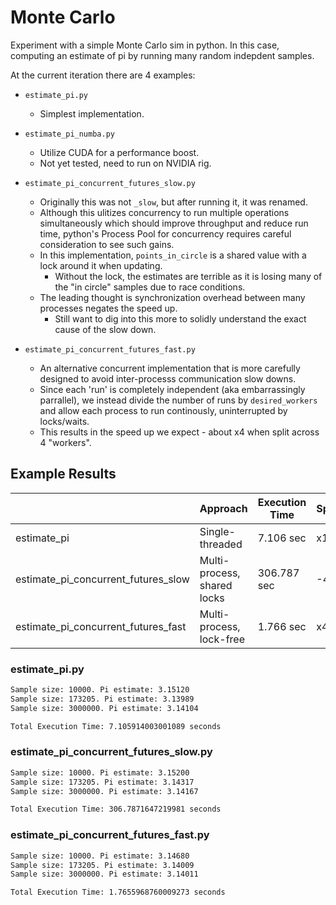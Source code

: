 # Monte Carlo

Experiment with a simple Monte Carlo sim in python. In this case, computing an estimate of pi by running many random indepdent samples. 

At the current iteration there are 4 examples:
* `estimate_pi.py`
  * Simplest implementation. 
* `estimate_pi_numba.py`
  * Utilize CUDA for a performance boost.
  * Not yet tested, need to run on NVIDIA rig.
* `estimate_pi_concurrent_futures_slow.py`
  * Originally this was not `_slow`, but after running it, it was renamed.
  * Although this ulitizes concurrency to run multiple operations simultaneously which should improve throughput and reduce run time, python's Process Pool for concurrency requires careful consideration to see such gains.
  * In this implementation, `points_in_circle` is a shared value with a lock around it when updating. 
    * Without the lock, the estimates are terrible as it is losing many of the "in circle" samples due to race conditions.
  * The leading thought is synchronization overhead between many processes negates the speed up. 
    * Still want to dig into this more to solidly understand the exact cause of the slow down.

* `estimate_pi_concurrent_futures_fast.py`
  * An alternative concurrent implementation that is more carefully designed to avoid inter-processs communication slow downs. 
  * Since each 'run' is completely independent (aka embarrassingly parrallel), we instead divide the number of runs by `desired_workers` and allow each process to run continously, uninterrupted by locks/waits.
  * This results in the speed up we expect - about x4 when split across 4 "workers".


## Example Results

| | Approach | Execution Time | Speedup |
|-|-|-|-|
| estimate_pi | Single-threaded | 7.106 sec | x1 |
| estimate_pi_concurrent_futures_slow | Multi-process, shared locks | 306.787 sec | -43x |
| estimate_pi_concurrent_futures_fast | Multi-process, lock-free | 1.766 sec | x4 |


### estimate_pi.py
```sh
Sample size: 10000. Pi estimate: 3.15120
Sample size: 173205. Pi estimate: 3.13989
Sample size: 3000000. Pi estimate: 3.14104

Total Execution Time: 7.105914003001089 seconds
```

### estimate_pi_concurrent_futures_slow.py
```sh
Sample size: 10000. Pi estimate: 3.15200
Sample size: 173205. Pi estimate: 3.14317
Sample size: 3000000. Pi estimate: 3.14167

Total Execution Time: 306.7871647219981 seconds
```

### estimate_pi_concurrent_futures_fast.py
```sh
Sample size: 10000. Pi estimate: 3.14680
Sample size: 173205. Pi estimate: 3.14009
Sample size: 3000000. Pi estimate: 3.14011

Total Execution Time: 1.7655968760009273 seconds
```